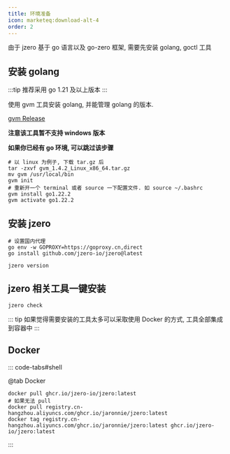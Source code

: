 ```yaml
---
title: 环境准备
icon: marketeq:download-alt-4
order: 2
---
```


由于 jzero 基于 go 语言以及 go-zero 框架, 需要先安装 golang, goctl 工具

## 安装 golang

:::tip 推荐采用 go 1.21 及以上版本
:::

使用 gvm 工具安装 golang, 并能管理 golang 的版本.

[gvm Release](https://github.com/jaronnie/gvm/releases)

**注意该工具暂不支持 windows 版本**

**如果你已经有 go 环境, 可以跳过该步骤**

```shell
# 以 linux 为例子, 下载 tar.gz 后
tar -zxvf gvm_1.4.2_Linux_x86_64.tar.gz
mv gvm /usr/local/bin
gvm init
# 重新开一个 terminal 或者 source 一下配置文件. 如 source ~/.bashrc
gvm install go1.22.2
gvm activate go1.22.2
```

## 安装 jzero

```shell
# 设置国内代理
go env -w GOPROXY=https://goproxy.cn,direct
go install github.com/jzero-io/jzero@latest

jzero version
```

## jzero 相关工具一键安装

```shell
jzero check
```

::: tip  如果觉得需要安装的工具太多可以采取使用 Docker 的方式, 工具全部集成到容器中
:::

## Docker

::: code-tabs#shell

@tab Docker
```shell
docker pull ghcr.io/jzero-io/jzero:latest
# 如果无法 pull
docker pull registry.cn-hangzhou.aliyuncs.com/ghcr.io/jaronnie/jzero:latest
docker tag registry.cn-hangzhou.aliyuncs.com/ghcr.io/jaronnie/jzero:latest ghcr.io/jzero-io/jzero:latest
```
:::
